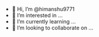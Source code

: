 - 👋 Hi, I’m @himanshu9771
- 👀 I’m interested in ...
- 🌱 I’m currently learning ...
- 💞️ I’m looking to collaborate on ...
  
  
